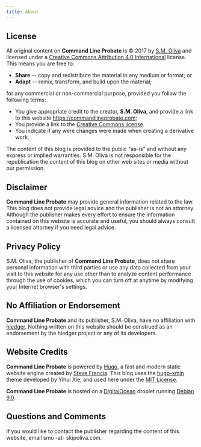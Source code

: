 ```yaml
---
title: About
---
```


## License

All original content on **Command Line Probate** is © 2017 by [S.M. Oliva](https://skipoliva.com) and licensed under a [Creative Commons Attribution 4.0 International](https://creativecommons.org/licenses/by/4.0/) license. This means you are free to:

* **Share** -- copy and redistribute the material in any medium or format; or
* **Adapt** -- remix, transform, and build upon the material;

for any commercial or non-commercial purpose, provided you follow the following terms:

* You give appropriate credit to the creator, **S.M. Oliva**, and provide a link to this website <https://commandlineprobate.com>;
* You provide a link to the [Creative Commons license]((https://creativecommons.org/licenses/by/4.0/)).
* You indicate if any were changes were made when creating a derivative work.

The content of this blog is provided to the public "as-is" and without any express or implied warranties. S.M. Oliva is not responsible for the republication the content of this blog on other web sites or media without our permission.

## Disclaimer

**Command Line Probate** may provide general information related to the law. This blog does not provide legal advice and the publisher is not an attorney. Although the publisher makes every effort to ensure the information contained on this website is accurate and useful, you should always consult a licensed attorney if you need legal advice. 

## Privacy Policy

S.M. Oliva, the publisher of **Command Line Probate**, does not share personal information with third parties or use any data collected from your visit to this website for any use other than to analyze content performance through the use of cookies, which you can turn off at anytime by modifying your Internet browser's settings. 

## No Affiliation or Endorsement

**Command Line Probate** and its publisher, S.M. Oliva, have no affiliation with [hledger](http://hledger.org/). Nothing written on this website should be construed as an endorsement by the hledger project or any of its developers.

## Website Credits

**Command Line Probate** is powered by [Hugo](https://gohugo.io/), a fast and modern static website engine created by [Steve Francia](https://github.com/spf13). This blog uses the [hugo-xmin](https://github.com/yihui/hugo-xmin) theme developed by Yihui Xie, and used here under the [MIT License](https://github.com/yihui/hugo-xmin/blob/master/LICENSE.md).

**Command Line Probate** is hosted on a [DigitalOcean](https://www.digitalocean.com/) droplet running [Debian 9.0](https://www.debian.org/releases/stable/).

## Questions and Comments

If you would like to contact the publisher regarding the content of this website, email smo -at- skipoliva.com.
